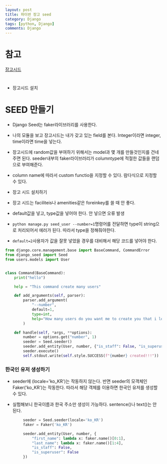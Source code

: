 ```yaml
---
layout: post
title: 파이썬 장고 seed
category: Django
tags: [python, Django]
comments: Django
---
```


# 참고

[장고시드](https://pypi.org/project/django-seed/)

#

- 장고시드 설치

# SEED 만들기

- Django Seed는 faker라이브러리를 사용한다.

- 나의 모듈을 보고 장고시드는 내가 갖고 있는 field를 본다. Integer이라면 integer, time이라면 time을 넣는다.


- 장고시드에 random값을 부여하기 위해서는 model과 몇 개를 만들것인지를 건네주면 된다. seeder내부의 faker라이브러리가 columntype에 적절한 값들을 랜덤으로 부여해준다.

- column name에 따라서 custom functio을 지정할 수 있다. 람다식으로 지정할 수 있다.

- 장고 시드 설치하기

- 장고 시드는 faciliteis나 amenities같은 foreinkey를 쓸 때 안 좋다.

- default값을 넣고, type값을 넣어야 한다. 안 넣으면 오류 발생

- `python manage.py seed_user --number=1`명령어를 전달하면 type이 string으로 처리되어서 에러가 된다. 따라서 type을 정해줘야한다.

- `default=2`사용자가 값을 잘못 넣었을 경우를 대비해서 해당 코드를 넣어야 한다.

```python
from django.core.management.base import BaseCommand, CommandError
from django_seed import Seed
from users.models import User


class Command(BaseCommand):
    print("hello")

    help = "This command create many users"

    def add_arguments(self, parser):
        parser.add_argument(
            "--number",
            default=1,
            type=int,
            help="How many users do you want me to create you that i love you?",
        )

    def handle(self, *args, **options):
        number = options.get("number", 1)
        seeder = Seed.seeder()
        seeder.add_entity(User, number, {"is_staff": False, "is_superuser": False})
        seeder.execute()
        self.stdout.write(self.style.SUCCESS(f"{number} created!!!"))
```

### 한국인 유저 생성하기

- seeder에 (locale='ko_KR')는 작동하지 않는다. 반면 seeder의 모객체인 Faker('ko_KR')는 작동한다. 따라서 해당 객체를 이용하면 한국인 유저를 생성할 수 있다.

- 실험해보니 한국이름과 한국 주소만 생성이 가능하다. sentence()나 text()는 안 된다.

```python
        seeder = Seed.seeder(locale='ko_KR')
        faker = Faker('ko_KR')

        seeder.add_entity(User, number, {
            "first_name": lambda x: faker.name()[0:1],
            "last_name": lambda x: faker.name()[1:4],
            "is_staff": False,
            "is_superuser": False
        })
```